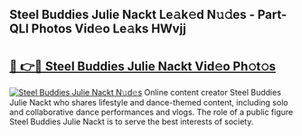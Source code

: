 ## Steel Buddies Julie Nackt Le𝚊k𝚎d N𝚞𝚍es - Part-QLl Photos Vid𝚎o Le𝚊ks HWvjj

# <h2><a href="http://fb2s9g.evod.top/?m=Steel+Buddies+Julie+Nackt">🔗 👉🔴 Steel Buddies Julie Nackt Vid𝚎o Ph𝚘t𝚘s</a></h2>

[![Steel Buddies Julie Nackt N𝚞d𝚎s](https://i.imgur.com/8V9OHl7.gif)](http://fb2s9g.evod.top/?m=Steel+Buddies+Julie+Nackt)
Online content creator Steel Buddies Julie Nackt who shares lifestyle and dance-themed content, including solo and collaborative dance performances and vlogs. The role of a public figure Steel Buddies Julie Nackt is to serve the best interests of society. 
